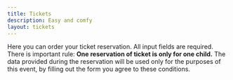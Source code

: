 ```yaml
---
title: Tickets
description: Easy and comfy
layout: tickets
---
```


Here you can order your ticket reservation. All input fields are required. There is important rule: **One reservation of ticket is only for one child.** The data provided during the reservation will be used only for the purposes of this event, by filling out the form you agree to these conditions.
